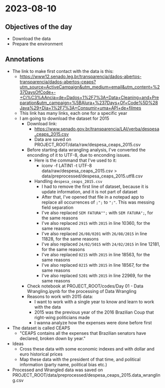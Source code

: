 # 2023-08-10

## Objectives of the day

- Download the data
- Prepare the environment

## Annotations

- The link to make first contact with the data is this:
  - https://www12.senado.leg.br/transparencia/dados-abertos-transparencia/dados-abertos-ceaps?utm_source=ActiveCampaign&utm_medium=email&utm_content=%237DaysOfCode+-+Ci%C3%AAncia+de+Dados+1%2F7%3A+Data+Cleaning+and+Preparation&utm_campaign=%5BAlura+%237Days+Of+Code%5D%28Java%29+Dia+1%2F7%3A+Consumir+uma+API+de+filmes
  - This link has many links, each one for a specific year
  - I am going to download the dataset for 2015
    - Download link:
      - https://www.senado.gov.br/transparencia/LAI/verba/despesa_ceaps_2015.csv
      - Data are saved on PROJECT_ROOT/data/raw/despesa_ceaps_2015.csv
    - Before starting data wrangling analysis, I've converted the enconding of it to UTF-8, due to enconding issues.
      - Here is the command that I've used to it:
        - iconv -f LATIN1 -t UTF-8 data/raw/despesa_ceaps_2015.csv > data/preprocessed/despesa_ceaps_2015.utf8.csv
      - Handling `despesa_ceaps_2015.csv`
          - I had to remove the first line of dataset, because it is update information, and it is not part of dataset
          - After that, I've opened that file in a notepad app to replace all occurrences of `;";` to `";"`. This was messing field separation
          - I've also replaced `SEM FATURA"";` with `SEM FATURA";`, for the same reasons
          - I've also replaced `2915` with `2015` in line 10360, for the same reasons
          - I've also replaced `26/08/0201` with `26/08/2015` in line 11828, for the same reasons
          - I've also replaced `24/02/5015` with `24/02/2015` in line 12181, for the same reasons
          - I've also replaced `0215` with `2015` in line 18563, for the same reasons
          - I've also replaced `0215` with `2015` in line 18567, for the same reasons
          - I've also replaced `5201` with `2015` in line 22969, for the same reasons
    - Check notebook at PROJECT_ROOT/codes/Day 01 - Data Wrangling.ipynb for the processing of Data Wrangling
    - Reasons to work with 2015 data:
      - I want to work with a single year to know and learn to work with the data
      - 2015 was the previous year of the 2016 Brazilian Coup that right-wing politicians made
      - I wanna analyze how the expenses were done before first
- The dataset is called CEAPS
  - "CEAPS contains all the expenses that Brazilian senators have declared, broken down by year."
- Ideas
  - Cross these data with some economic indexes and with dollar and euro historical prices
  - Map these data with the president of that time, and political information (party name, political bias etc.)
- Processed and Wrangled data was saved on PROJECT_ROOT/data/preprocessed/despesa_ceaps_2015.data_wrangling.csv